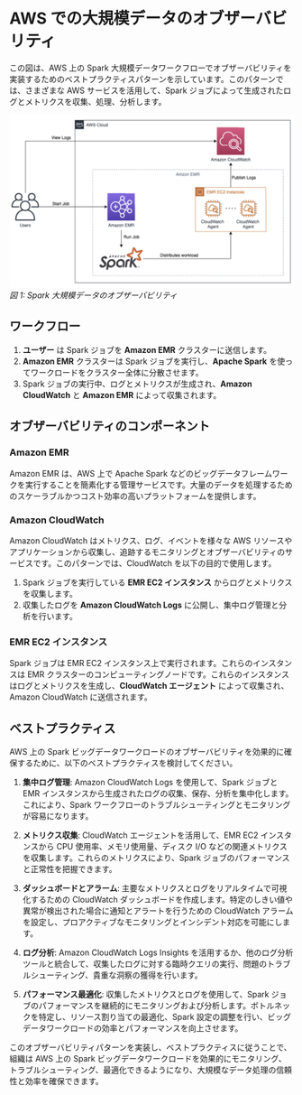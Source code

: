 # AWS での大規模データのオブザーバビリティ

この図は、AWS 上の Spark 大規模データワークフローでオブザーバビリティを実装するためのベストプラクティスパターンを示しています。このパターンでは、さまざまな AWS サービスを活用して、Spark ジョブによって生成されたログとメトリクスを収集、処理、分析します。

![Spark Bigdata](./images/spark.png)
*図 1: Spark 大規模データのオブザーバビリティ*

## ワークフロー

1. **ユーザー** は Spark ジョブを **Amazon EMR** クラスターに送信します。
2. **Amazon EMR** クラスターは Spark ジョブを実行し、**Apache Spark** を使ってワークロードをクラスター全体に分散させます。
3. Spark ジョブの実行中、ログとメトリクスが生成され、**Amazon CloudWatch** と **Amazon EMR** によって収集されます。

## オブザーバビリティのコンポーネント

### Amazon EMR

Amazon EMR は、AWS 上で Apache Spark などのビッグデータフレームワークを実行することを簡素化する管理サービスです。大量のデータを処理するためのスケーラブルかつコスト効率の高いプラットフォームを提供します。

### Amazon CloudWatch

Amazon CloudWatch はメトリクス、ログ、イベントを様々な AWS リソースやアプリケーションから収集し、追跡するモニタリングとオブザーバビリティのサービスです。このパターンでは、CloudWatch を以下の目的で使用します。

1. Spark ジョブを実行している **EMR EC2 インスタンス** からログとメトリクスを収集します。
2. 収集したログを **Amazon CloudWatch Logs** に公開し、集中ログ管理と分析を行います。

### EMR EC2 インスタンス

Spark ジョブは EMR EC2 インスタンス上で実行されます。これらのインスタンスは EMR クラスターのコンピューティングノードです。これらのインスタンスはログとメトリクスを生成し、**CloudWatch エージェント** によって収集され、Amazon CloudWatch に送信されます。

## ベストプラクティス

AWS 上の Spark ビッグデータワークロードのオブザーバビリティを効果的に確保するために、以下のベストプラクティスを検討してください。

1. **集中ログ管理**: Amazon CloudWatch Logs を使用して、Spark ジョブと EMR インスタンスから生成されたログの収集、保存、分析を集中化します。これにより、Spark ワークフローのトラブルシューティングとモニタリングが容易になります。

2. **メトリクス収集**: CloudWatch エージェントを活用して、EMR EC2 インスタンスから CPU 使用率、メモリ使用量、ディスク I/O などの関連メトリクスを収集します。これらのメトリクスにより、Spark ジョブのパフォーマンスと正常性を把握できます。

3. **ダッシュボードとアラーム**: 主要なメトリクスとログをリアルタイムで可視化するための CloudWatch ダッシュボードを作成します。特定のしきい値や異常が検出された場合に通知とアラートを行うための CloudWatch アラームを設定し、プロアクティブなモニタリングとインシデント対応を可能にします。

4. **ログ分析**: Amazon CloudWatch Logs Insights を活用するか、他のログ分析ツールと統合して、収集したログに対する臨時クエリの実行、問題のトラブルシューティング、貴重な洞察の獲得を行います。

5. **パフォーマンス最適化**: 収集したメトリクスとログを使用して、Spark ジョブのパフォーマンスを継続的にモニタリングおよび分析します。ボトルネックを特定し、リソース割り当ての最適化、Spark 設定の調整を行い、ビッグデータワークロードの効率とパフォーマンスを向上させます。

このオブザーバビリティパターンを実装し、ベストプラクティスに従うことで、組織は AWS 上の Spark ビッグデータワークロードを効果的にモニタリング、トラブルシューティング、最適化できるようになり、大規模なデータ処理の信頼性と効率を確保できます。
